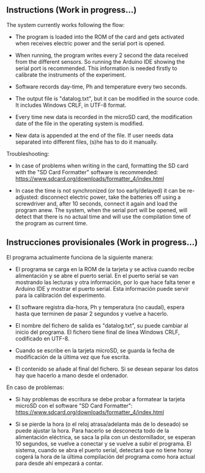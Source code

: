 ## Instructions (Work in progress...)

The system currently works following the flow:

* The program is loaded into the ROM of the card and gets activated when receives electric power and the serial port is opened.

* When running, the program writes every 2 second the data received from the different sensors. So running the Arduino IDE showing the serial port is recommended. This information is needed firstly to calibrate the instruments of the experiment.

* Software records day-time, Ph and temperature every two seconds.

* The output file is "datalog.txt", but it can be modified in the source code. It includes Windows CRLF, in UTF-8 format.

* Every time new data is recorded in the microSD card, the modification date of the file in the operating system is modified.

* New data is appended at the end of the file. If user needs data separated into different files, (s)he has to do it manually.

Troubleshooting:

* In case of problems when writing in the card, formatting the SD card with the "SD Card Formatter" software is recommended: https://www.sdcard.org/downloads/formatter_4/index.html

* In case the time is not synchronized (or too early/delayed) it can be re-adjusted: disconnect electric power, take the batteries off using a screwdriver and, after 10 seconds, connect it again and load the program anew. The system, when the serial port will be opened, will detect that there is no actual time and will use the compilation time of the program as current time.


## Instrucciones provisionales (Work in progress...)

El programa actualmente funciona de la siguiente manera:

* El programa se carga en la ROM de la tarjeta y se activa cuando recibe alimentación y se abre el puerto serial. En el puerto serial se van mostrando las lecturas y otra información, por lo que hace falta tener e Arduino IDE y mostrar el puerto serial. Esta información puede servir para la calibración del experimento.

* El software registra dia-hora, Ph y temperatura (no caudal), espera hasta que terminen de pasar 2 segundos y vuelve a hacerlo.

* El nombre del fichero de salida es "datalog.txt", su puede cambiar al inicio del programa. El fichero tiene final de línea Windows CRLF, codificado en UTF-8.

* Cuando se escribe en la tarjeta microSD, se guarda la fecha de modificación de la última vez que fue escrita.

* El contenido se añade al final del fichero. Si se desean separar los datos hay que hacerlo a mano desde el ordenador.

En caso de problemas:

* Si hay problemas de escritura se debe probar a formatear la tarjeta microSD con el software "SD Card Formatter": https://www.sdcard.org/downloads/formatter_4/index.html

* Si se pierde la hora (o el reloj atrasa/adelanta más de lo deseado) se puede ajustar la hora. Para hacerlo se desconecta todo de la alimentación eléctrica, se saca la pila con un destornillador, se esperan 10 segundos, se vuelve a conectar y se vuelve a subir el programa. El sistema, cuando se abra el puerto serial, detectará que no tiene horay cogerá la hora de la última compilación del programa como hora actual para desde ahí empezará a contar.

